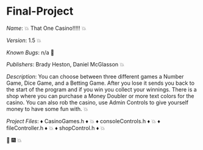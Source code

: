 # Final-Project

_Name_: :boom: That One Casino!!!!! :boom:

_Version_: 1.5 :boom:

_Known Bugs_: n/a :tada:

_Publishers_: Brady Heston, Daniel McGlasson :boom:

_Description_: You can choose between three different games a Number Game, Dice Game, and a Betting Game. After you lose it sends you back to the start of the program and if you win you collect your winnings. There is a shop where you can purchase a Money Doubler or more text colors for the casino. You can also rob the casino, use Admin Controls to give yourself money to have some fun with. :boom:

_Project Files_:  &#9830; CasinoGames.h &#9830; :boom:
                  &#9830; consoleControls.h &#9830; :boom:
                  &#9830; fileController.h &#9830; :boom:
                  &#9830; shopControl.h &#9830; :boom:

:tada: :fireworks: :boom:
